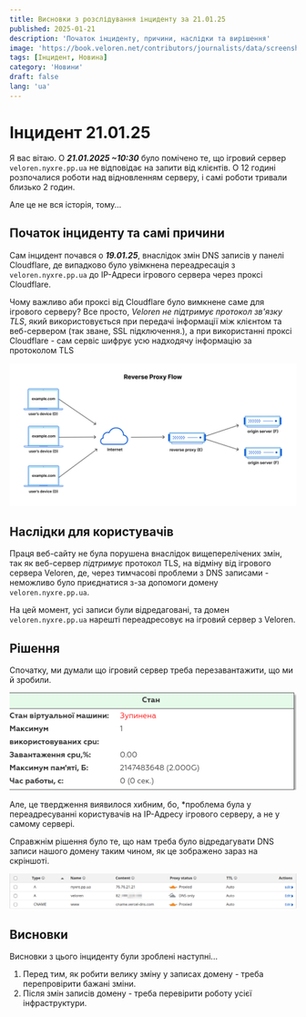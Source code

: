 ```yaml
---
title: Висновки з розслідування інциденту за 21.01.25
published: 2025-01-21
description: 'Початок інциденту, причини, наслідки та вирішення'
image: 'https://book.veloren.net/contributors/journalists/data/screenshots/Caves.jpg'
tags: [Інцидент, Новина]
category: 'Новини'
draft: false 
lang: 'ua'
---
```


# Інцидент 21.01.25

Я вас вітаю. О ***21.01.2025 ~10:30*** було помічено те, що ігровий сервер `veloren.nyxre.pp.ua` не відповідає на запити від клієнтів. О 12 годині розпочалися роботи над відновленням серверу, і самі роботи тривали близько 2 годин.

Але це не вся історія, тому...

## Початок інциденту та самі причини

Сам інцидент почався о ***19.01.25***, внаслідок змін DNS записів у панелі Cloudflare, де випадково було увімкнена переадресація з `veloren.nyxre.pp.ua` до IP-Адреси ігрового сервера через проксі Cloudflare.

Чому важливо аби проксі від Cloudflare було вимкнене саме для ігрового серверу? Все просто, *Veloren не підтримує протокол зв'язку TLS*, який використовується при передачі інформації між клієнтом та веб-сервером (так зване, SSL підключення.), а при використанні проксі Cloudflare - сам сервіс шифрує усю надходячу інформацію за протоколом TLS 

![Приклад від Cloudflare](proxy.png)

## Наслідки для користувачів

Праця веб-сайту не була порушена внаслідок вищеперелічених змін, так як веб-сервер *підтримує* протокол TLS, на відміну від ігрового сервера Veloren, де, через тимчасові проблеми з DNS записами - неможливо було приєднатися з-за допомоги домену `veloren.nyxre.pp.ua`.

На цей момент, усі записи були відредаговані, та домен `veloren.nyxre.pp.ua` нарешті переадресовує на ігровий сервер з Veloren.

## Рішення

Спочатку, ми думали що ігровий сервер треба перезавантажити, що ми й зробили.

![Скріншот з панелі керування серверу](vps.png)

Але, це твердження виявилося хибним, бо, *проблема була у переадресуванні користувачів на IP-Адресу ігрового серверу, а не у самому сервері.

Справжнім рішення було те, що нам треба було відредагувати DNS записи нашого домену таким чином, як це зображено зараз на скріншоті.

![DNS налаштування домену](dns.png)

## Висновки

Висновки з цього інциденту були зроблені наступні...

1. Перед тим, як робити велику зміну у записах домену - треба перепровірити бажані зміни. 
2. Після змін записів домену - треба перевірити роботу усієї інфраструктури.
